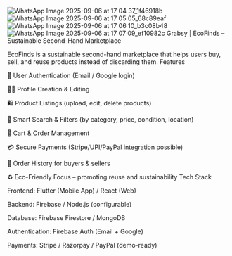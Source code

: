 ![WhatsApp Image 2025-09-06 at 17 04 37_1f46918b](https://github.com/user-attachments/assets/16c25c4d-7005-454b-87b2-7586e51a7ca3)
![WhatsApp Image 2025-09-06 at 17 05 05_68c89eaf](https://github.com/user-attachments/assets/a1fff0ed-5131-47f6-bc28-86974d638ff3)
![WhatsApp Image 2025-09-06 at 17 06 10_b3c08b48](https://github.com/user-attachments/assets/a28a41b3-003b-4af0-9e80-0ab76f4aa42e)
![WhatsApp Image 2025-09-06 at 17 07 09_ef10982c](https://github.com/user-attachments/assets/5f0cf8c6-ccda-49ec-8582-fd15ae814d2c)
Grabsy | EcoFinds – Sustainable Second-Hand Marketplace

EcoFinds is a sustainable second-hand marketplace that helps users buy, sell, and reuse products instead of discarding them.
Features

👤 User Authentication (Email / Google login)

🧑‍💼 Profile Creation & Editing

🛍️ Product Listings (upload, edit, delete products)

🔎 Smart Search & Filters (by category, price, condition, location)

🛒 Cart & Order Management

💳 Secure Payments (Stripe/UPI/PayPal integration possible)

📜 Order History for buyers & sellers

♻️ Eco-Friendly Focus – promoting reuse and sustainability
Tech Stack

Frontend: Flutter (Mobile App) / React (Web)

Backend: Firebase / Node.js (configurable)

Database: Firebase Firestore / MongoDB

Authentication: Firebase Auth (Email + Google)

Payments: Stripe / Razorpay / PayPal (demo-ready)
